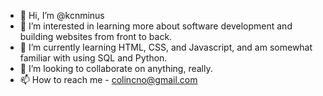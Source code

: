 - 👋 Hi, I’m @kcnminus
- 👀 I’m interested in learning more about software development and building websites from front to back.
- 🌱 I’m currently learning HTML, CSS, and Javascript, and am somewhat familiar with using SQL and Python.
- 💞️ I’m looking to collaborate on anything, really.
- 📫 How to reach me - colincno@gmail.com 

<!---
kcnminus/kcnminus is a ✨ special ✨ repository because its `README.md` (this file) appears on your GitHub profile.
You can click the Preview link to take a look at your changes.
--->
